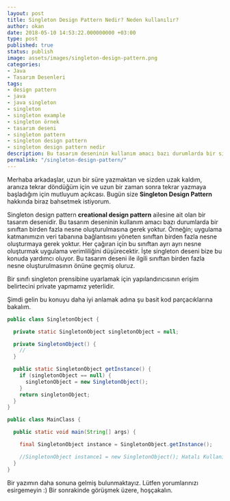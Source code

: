 ```yaml
---
layout: post
title: Singleton Design Pattern Nedir? Neden kullanılır?
author: okan
date: 2018-05-10 14:53:22.000000000 +03:00
type: post
published: true
status: publish
image: assets/images/singleton-design-pattern.png
categories:
- Java
- Tasarım Desenleri
tags:
- design pattern
- java
- java singleton
- singleton
- singleton example
- singleton örnek
- tasarım deseni
- singleton pattern
- singleton design pattern
- singleton design pattern nedir
description: Bu tasarım deseninin kullanım amacı bazı durumlarda bir sınıftan birden fazla nesne oluşturulmasına gerek yoktur. Singleton design pattern
permalink: "/singleton-design-pattern/"
---
```

Merhaba arkadaşlar, uzun bir süre yazmaktan ve sizden uzak kaldım, aranıza tekrar döndüğüm için ve uzun bir zaman sonra tekrar yazmaya başladığım için mutluyum açıkcası. Bugün size **Singleton Design Pattern** hakkında biraz bahsetmek istiyorum.

Singleton design pattern **creational design pattern** ailesine ait olan bir tasarım desenidir. Bu tasarım deseninin kullanım amacı bazı durumlarda bir sınıftan birden fazla nesne oluşturulmasına gerek yoktur. Örneğin; uygulama katmanımızın veri tabanına bağlantısını yöneten sınıftan birden fazla nesne oluşturmaya gerek yoktur. Her çağıran için bu sınıftan ayrı ayrı nesne oluşturmak uygulama verimliliğini düşürecektir. İşte singleton deseni bize bu konuda yardımcı oluyor. Bu tasarım deseni ile ilgili sınıftan birden fazla nesne oluşturulmasının önüne geçmiş oluruz.

Bir sınıfı singleton prensibine uyarlamak için yapılandırıcısının erişim belirtecini private yapmamız yeterlidir.

Şimdi gelin bu konuyu daha iyi anlamak adına şu basit kod parçacıklarına bakalım.

```java
public class SingletonObject {

  private static SingletonObject singletonObject = null;

  private SingletonObject() {
    //
  }

  public static SingletonObject getInstance() {
    if (singletonObject == null) {
      singletonObject = new SingletonObject();
    }
    return singletonObject;
  }
}
```

```java
public class MainClass {

  public static void main(String[] args) {

    final SingletonObject instance = SingletonObject.getInstance();

    //SingletonObject instance1 = new SingletonObject(); Hatalı Kullanım
  }
}
```

Bir yazımın daha sonuna gelmiş bulunmaktayız. Lütfen yorumlarınızı esirgemeyin :) Bir sonrakinde görüşmek üzere, hoşçakalın.

